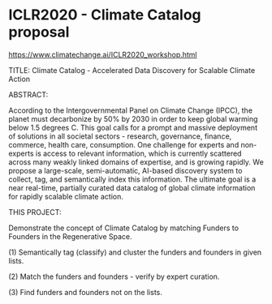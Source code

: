 # ICLR2020 - Climate Catalog proposal
https://www.climatechange.ai/ICLR2020_workshop.html

TITLE: Climate Catalog - Accelerated Data Discovery for Scalable Climate Action

ABSTRACT:

According to the Intergovernmental Panel on Climate Change (IPCC), the planet must decarbonize by 50% by 2030 in order to keep global warming below 1.5 degrees C. This goal calls for a prompt and massive deployment of solutions in all societal sectors - research, governance, finance, commerce, health care, consumption. One challenge for experts and non-experts is access to relevant information, which is currently scattered across many weakly linked domains of expertise, and is growing rapidly. We propose a large-scale, semi-automatic, AI-based discovery system to collect, tag, and semantically index this information. The ultimate goal is a near real-time, partially curated data catalog of global climate information for rapidly scalable climate action.

THIS PROJECT:

Demonstrate the concept of Climate Catalog by matching Funders to Founders in the Regenerative Space.

(1) Semantically tag (classify) and cluster the funders and founders in given lists.

(2) Match the funders and founders - verify by expert curation.

(3) Find funders and founders not on the lists.

